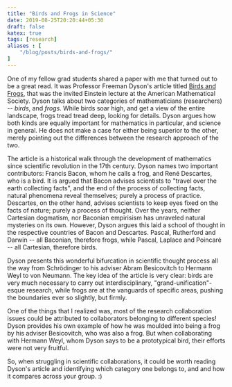 ```yaml
---
title: "Birds and Frogs in Science"
date: 2019-08-25T20:20:44+05:30
draft: false
katex: true
tags: [research]
aliases : [
    "/blog/posts/birds-and-frogs/"
]
---
```


One of my fellow grad students shared a paper with me that turned out to be a great read. It was Professor Freeman Dyson's article titled [Birds and Frogs](https://www.ams.org/notices/200902/rtx090200212p.pdf), that was the invited Einstein lecture at the American Mathematical Society.
Dyson talks about two categories of mathematicians (researchers) -- *birds*, and *frogs*.
While birds soar high, and get a view of the entire landscape, frogs tread tread deep, looking for details. 
Dyson argues how both kinds are equally important for mathematics in particular, and science in general. He does not make a case for either being superior to the other, merely pointing out the differences between the research approach of the two.

The article is a historical walk through the development of mathematics since scientific revolution in the 17th century.
Dyson names two important contributors: Francis Bacon, whom he calls a frog, and René Descartes, who is a bird.
It is argued that Bacon advises scientists to "travel over the earth collecting facts", and the end of the process of collecting facts, natural phenomena reveal themselves; purely a process of practice.
Descartes, on the other hand, advises scientists to keep eyes fixed on the facts of nature; purely a process of thought.
Over the years, neither Cartesian dogmatism, nor Baconian empirisism has unraveled natural mysteries on its own.
However, Dyson argues this laid a school of thought in the respective countries of Bacon and Descartes.
Pascal, Rutherford and Darwin -- all Baconian, therefore frogs, while Pascal, Laplace and Poincaré -- all Cartesian, therefore birds.

Dyson presents this wonderful bifurcation in scientific thought process all the way from Schrödinger to his adviser Abram Besicovitch to Hermann Weyl to von Neumann. The key idea of the article is very clear: birds are very much necessary to carry out interdisciplinary, "grand-unification"-esque research, while frogs are at the vanguards of specific areas, pushing the boundaries ever so slightly, but firmly.

One of the things that I realized was, most of the research collaboration issues could be attributed to collaborators belonging to different species! 
Dyson provides his own example of how he was moulded into being a frog by his adviser Besicovitch, who was also a frog. But when collaborating with Hermann Weyl, whom Dyson says to be a prototypical bird, their efforts were not very fruitful.

So, when struggling in scientific collaborations, it could be worth reading Dyson's article and identifying which category one belongs to, and and how it compares across your group. :)
